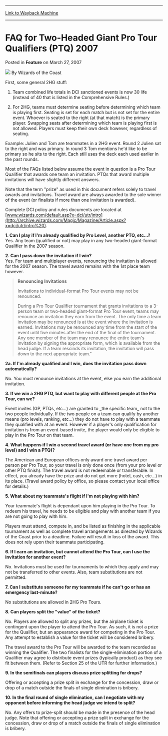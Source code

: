 
---
[Link to Wayback Machine](https://web.archive.org/web/20211026192756/https://magic.wizards.com/en/articles/archive/feature/faq-two-headed-giant-pro-tour-qualifiers-ptq-2007-2007-03-27)

[_metadata_:author]:- "Wizards of the Coast"
[_metadata_:description]:- "First, some general 2HG stuff: 1) Team combined life totals in DCI sanctioned events is now 30 life (instead of 40 that is listed in the Comprehensive Rules.) 2) For 2HG, teams must determine seating before determining which team is playing first. Seating is set for each match but is not set for the entire event. Whoever is seated to the right (at that match) is the primary"
[_metadata_:generator]:- "Drupal 7 (http://drupal.org)"
[_metadata_:publish_date]:- "2007-03-27"
[_metadata_:title]:- "FAQ for Two-Headed Giant Pro Tour Qualifiers (PTQ) 2007"
[_metadata_:wayback_capture_timestamp]:- "2021-10-26 19:27:56+00:00"
[_metadata_:wayback_raw_url]:- "https://web.archive.org/web/20211026192756id_/https://magic.wizards.com/en/articles/archive/feature/faq-two-headed-giant-pro-tour-qualifiers-ptq-2007-2007-03-27"
[_metadata_:wayback_url]:- "https://magic.wizards.com/en/articles/archive/feature/faq-two-headed-giant-pro-tour-qualifiers-ptq-2007-2007-03-27"
---


FAQ for Two-Headed Giant Pro Tour Qualifiers (PTQ) 2007
=======================================================



 Posted in **Feature**
 on March 27, 2007 






![](https://media.magic.wizards.com/styles/auth_small/public/images/person/wizards_author.jpg)
By Wizards of the Coast











First, some general 2HG stuff:


1) Team combined life totals in DCI sanctioned events is now 30 life (instead of 40 that is listed in the Comprehensive Rules.)


2) For 2HG, teams must determine seating before determining which team is playing first. Seating is set for each match but is not set for the entire event. Whoever is seated to the right (at that match) is the primary player. Swapping seats after determining which team is playing first is not allowed. Players must keep their own deck however, regardless of seating.


Example: Julien and Tom are teammates in a 2HG event. Round 2 Julien sat to the right and was primary. In round 3 Tom mentions he'd like to be primary so he sits to the right. Each still uses the deck each used earlier in the past rounds.


Most of the FAQs listed below assume the event in question is a Pro Tour Qualifier that awards one team an invitation. PTQs that award multiple invitations will have slightly different answers.


Note that the term "prize" as used in this document refers solely to travel awards and invitations. Travel award are always awarded to the sole winner of the event (or finalists if more than one invitation is awarded).


Complete DCI policy and rules documents are located at [www.wizards.com/default.asp?x=dci/utr/intro](http://archive.wizards.com/Magic/Magazine/Article.aspx?x=dci/utr/intro%20).


**1. Can I play if I'm already qualified by Pro Level, another PTQ, etc...?**  
 Yes. Any team (qualified or not) may play in any two-headed giant-format Qualifier in the 2007 season.


**2. Can I pass down the invitation if I win?**  
 Yes. For team and multiplayer events, renouncing the invitation is allowed for the 2007 season. The travel award remains with the 1st place team however.



> **Renouncing Invitations**
> 
> 
> Invitations to individual-format Pro Tour events may not be renounced.
> 
> 
> During a Pro Tour Qualifier tournament that grants invitations to a 3-person team or two-headed giant-format Pro Tour event, teams may renounce an invitation they earn from the event. The only time a team invitation may be renounced is at the event where the invitation is earned. Invitations may be renounced any time from the start of the event until five minutes after the end of the final of the tournament. Any one member of the team may renounce the entire team's invitation by signing the appropriate form, which is available from the head judge. If a team rescinds its invitation, the invitation will pass down to the next appropriate team."
> 
> 


**2a. If I'm already qualified and I win, does the invitation pass down automatically?**


No. You must renounce invitations at the event, else you earn the additional invitation.


**3. If we win a 2HG PTQ, but want to play with different people at the Pro Tour, can we?**


Event invites (GP, PTQs, etc...) are granted to \_the specific team\_ not to the two people individually. If the two people on a team can qualify by another means (pro levels, ranking, etc...) they do not have to play with a teammate they qualified with at an event. However if a player's only qualification for invitation is from an event-based invite, the player would only be eligible to play in the Pro Tour on that team.


**4. What happens if I win a second travel award (or have one from my pro level) and I win a PTQ)?**


The American and European offices only award one travel award per person per Pro Tour, so your travel is only done once (from your pro level or other PTQ finish). The travel award is not redeemable or transferable. In effect, you already have the prize and do not get more (hotel, cash, etc...) in its place. (Travel award policy by office, so please contact your local office for details.)


**5. What about my teammate's flight if I'm not playing with him?**


Your teammate's flight is dependant upon him playing in the Pro Tour. To redeem his travel, he needs to be eligible and play with another team if you are not going to play with him.


Players must attend, compete in, and be listed as finishing in the applicable tournament as well as complete travel arrangements as directed by Wizards of the Coast prior to a deadline. Failure will result in loss of the award. This does not rely upon their teammate participating.


**6. If I earn an invitation, but cannot attend the Pro Tour, can I use the invitation for another event?**


No. Invitations must be used for tournaments to which they apply and may not be transferred to other events. Also, team substitutions are not permitted.


**7. Can I substitute someone for my teammate if he can't go or has an emergency last-minute?**


No substitutions are allowed in 2HG Pro Tours.


**8. Can players split the "value" of the ticket?**


No. Players are allowed to split any prizes, but the airplane ticket is contingent upon the player to attend the Pro Tour. As such, it is not a prize for the Qualifier, but an appearance award for competing in the Pro Tour. Any attempt to establish a value for the ticket will be considered bribery.


The travel award to the Pro Tour will be awarded to the team recorded as winning the Qualifier. The two finalists for the single-elimination portion of a Qualifier may agree to distribute event prizes (typically product) as they see fit between them. (Refer to Section 25 of the UTR for further information.) 


**9. In the semifinals can players discuss prize splitting for drops?**


Offering or accepting a prize split in exchange for the concession, draw or drop of a match outside the finals of single elimination is bribery.


**10. In the final round of single elimination, can I negotiate with my opponent before informing the head judge we intend to split?**


No. Any offers to prize-split should be made in the presence of the head judge. Note that offering or accepting a prize split in exchange for the concession, draw or drop of a match outside the finals of single elimination is bribery. 







